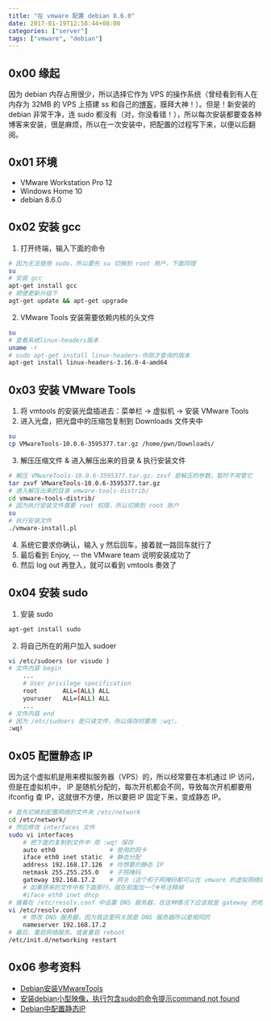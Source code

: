 ```yaml
---
title: "在 vmware 配置 debian 8.6.0"
date: 2017-01-19T12:58:44+08:00
categories: ["server"]
tags: ["vmware", "debian"]
---
```


## 0x00 缘起
因为 debian 内存占用很少，所以选择它作为 VPS 的操作系统（曾经看到有人在内存为 32MB 的 VPS 上搭建 ss 和自己的[博客](https://32mb.space/)，膜拜大神！）。但是！新安装的 debian 非常干净，连 sudo 都没有（对，你没看错！），所以每次安装都要查各种博客来安装，很是麻烦，所以在一次安装中，把配置的过程写下来，以便以后翻阅。<!--more-->

## 0x01 环境
- VMware Workstation Pro 12
- Windows Home 10
- debian 8.6.0

## 0x02 安装 gcc
1. 打开终端，输入下面的命令
```bash
# 因为无法使用 sudo，所以要先 su 切换到 root 用户，下面同理
su
# 安装 gcc
apt-get install gcc
# 顺便更新升级下
agt-get update && apt-get upgrade
```
2. VMware Tools 安装需要依赖内核的头文件
```bash
su
# 查看系统linux-headers版本
uname -r
# sudo apt-get install linux-headers-你刚才查询的版本
apt-get install linux-headers-3.16.0-4-amd64
```

## 0x03 安装 VMware Tools
1. 将 vmtools 的安装光盘插进去：菜单栏 -> 虚拟机 -> 安装 VMware Tools
2. 进入光盘，把光盘中的压缩包复制到 Downloads 文件夹中
```bash
su
cp VMwareTools-10.0.6-3595377.tar.gz /home/pwn/Downloads/
```
3. 解压压缩文件 & 进入解压出来的目录 & 执行安装文件
```bash
# 解压 VMwareTools-10.0.6-3595377.tar.gz，zxvf 是解压的参数，暂时不用管它
tar zxvf VMwareTools-10.0.6-3595377.tar.gz
# 进入解压出来的目录 vmware-tools-distrib/
cd vmware-tools-distrib/
# 因为执行安装文件需要 root 权限，所以切换到 root 账户
su
# 执行安装文件
./vmware-install.pl
```
4. 系统它要求你确认，输入 y 然后回车，接着就一路回车就行了
5. 最后看到 Enjoy, -- the VMware team 说明安装成功了
6. 然后 log out 再登入，就可以看到 vmtools 奏效了

## 0x04 安装 sudo
1. 安装 sudo
```bash
apt-get install sudo
```
2. 将自己所在的用户加入 sudoer
```bash
vi /etc/sudoers (or visudo )
# 文件内容 begin
    ...
    # User privilege specification
    root       ALL=(ALL) ALL
    youruser   ALL=(ALL) ALL
    ...
# 文件内容 end
# 因为 /etc/sudoers 是只读文件，所以保存时要用 :wq!。
:wq! 
```

## 0x05 配置静态 IP
因为这个虚拟机是用来模拟服务器（VPS）的，所以经常要在本机通过 IP 访问，但是在虚拟机中， IP 是随机分配的，每次开机都会不同，导致每次开机都要用 ifconfig 查 IP，这就很不方便，所以要把 IP 固定下来，变成静态 IP。
```bash
# 首先切换到配置网络的文件夹 /etc/network
cd /etc/network/
# 然后修改 interfaces 文件
sudo vi interfaces
    # 把下面的复制到文件中 用 :wq! 保存
    auto eth0               # 使用的网卡
    iface eth0 inet static  # 静态分配
    address 192.168.17.126  # 你想要的静态 IP
    netmask 255.255.255.0   # 子网掩码
    gateway 192.168.17.2    # 网关（这个和子网掩码都可以在 vmware 的虚拟网络编辑器中查到）
    # 如果原来的文件中有下面那行，就在前面加一个#号注释掉
    #iface eth0 inet dhcp
# 接着在 /etc/resolv.conf 中设置 DNS 服务器，在这种情况下应该就是 gateway 的地址
vi /etc/resolv.conf
    # 修改 DNS 服务器，因为我这里网关就是 DNS 服务器所以是相同的
    nameserver 192.168.17.2
# 最后，重启网络服务。或者重启 reboot
/etc/init.d/networking restart
```

## 0x06 参考资料
- [Debian安装VMwareTools](http://wxmimperio.tk/2016/01/25/Install-VmwareTooles-In-Debian/)
- [安装debian小型映像，执行包含sudo的命令提示command not found](https://segmentfault.com/q/1010000000159631/a-1020000000159709)
- [Debian中配置静态IP](http://blog.csdn.net/shooter556/article/details/919776)
